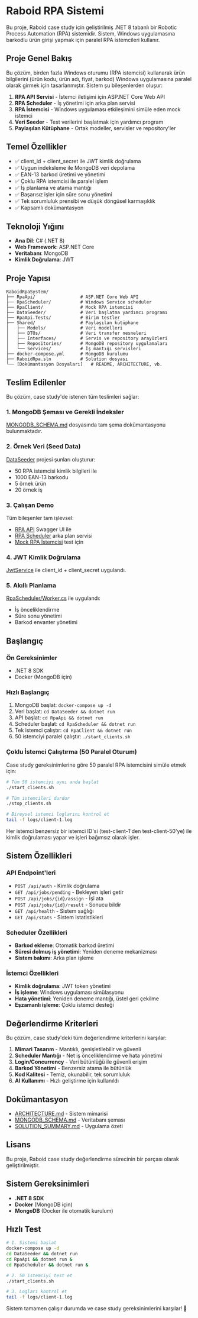 # Raboid RPA Sistemi

Bu proje, Raboid case study için geliştirilmiş .NET 8 tabanlı bir Robotic Process Automation (RPA) sistemidir. Sistem, Windows uygulamasına barkodlu ürün girişi yapmak için paralel RPA istemcileri kullanır.

## Proje Genel Bakış

Bu çözüm, birden fazla Windows oturumu (RPA istemcisi) kullanarak ürün bilgilerini (ürün kodu, ürün adı, fiyat, barkod) Windows uygulamasına paralel olarak girmek için tasarlanmıştır. Sistem şu bileşenlerden oluşur:

1. **RPA API Servisi** - İstemci iletişimi için ASP.NET Core Web API
2. **RPA Scheduler** - İş yönetimi için arka plan servisi
3. **RPA İstemcisi** - Windows uygulaması etkileşimini simüle eden mock istemci
4. **Veri Seeder** - Test verilerini başlatmak için yardımcı program
5. **Paylaşılan Kütüphane** - Ortak modeller, servisler ve repository'ler

## Temel Özellikler

- ✅ client_id + client_secret ile JWT kimlik doğrulama
- ✅ Uygun indeksleme ile MongoDB veri depolama
- ✅ EAN-13 barkod üretimi ve yönetimi
- ✅ Çoklu RPA istemcisi ile paralel işlem
- ✅ İş planlama ve atama mantığı
- ✅ Başarısız işler için süre sonu yönetimi
- ✅ Tek sorumluluk prensibi ve düşük döngüsel karmaşıklık
- ✅ Kapsamlı dokümantasyon

## Teknoloji Yığını

- **Ana Dil**: C# (.NET 8)
- **Web Framework**: ASP.NET Core
- **Veritabanı**: MongoDB
- **Kimlik Doğrulama**: JWT

## Proje Yapısı

```
RaboidRpaSystem/
├── RpaApi/                 # ASP.NET Core Web API
├── RpaScheduler/           # Windows Service scheduler
├── RpaClient/              # Mock RPA istemcisi
├── DataSeeder/             # Veri başlatma yardımcı programı
├── RpaApi.Tests/           # Birim testler
├── Shared/                 # Paylaşılan kütüphane
│   ├── Models/             # Veri modelleri
│   ├── DTOs/               # Veri transfer nesneleri
│   ├── Interfaces/         # Servis ve repository arayüzleri
│   ├── Repositories/       # MongoDB repository uygulamaları
│   └── Services/           # İş mantığı servisleri
├── docker-compose.yml      # MongoDB kurulumu
├── RaboidRpa.sln           # Solution dosyası
└── [Dokümantasyon Dosyaları]   # README, ARCHITECTURE, vb.
```

## Teslim Edilenler

Bu çözüm, case study'de istenen tüm teslimleri sağlar:

### 1. MongoDB Şeması ve Gerekli İndeksler
[MONGODB_SCHEMA.md](MONGODB_SCHEMA.md) dosyasında tam şema dokümantasyonu bulunmaktadır.

### 2. Örnek Veri (Seed Data)
[DataSeeder](DataSeeder/) projesi şunları oluşturur:
- 50 RPA istemcisi kimlik bilgileri ile
- 1000 EAN-13 barkodu
- 5 örnek ürün
- 20 örnek iş

### 3. Çalışan Demo
Tüm bileşenler tam işlevsel:
- [RPA API](RpaApi/) Swagger UI ile
- [RPA Scheduler](RpaScheduler/) arka plan servisi
- [Mock RPA İstemcisi](RpaClient/) test için

### 4. JWT Kimlik Doğrulama
[JwtService](Shared/Services/JwtService.cs) ile client_id + client_secret uygulandı.

### 5. Akıllı Planlama
[RpaScheduler/Worker.cs](RpaScheduler/Worker.cs) ile uygulandı:
- İş önceliklendirme
- Süre sonu yönetimi
- Barkod envanter yönetimi

## Başlangıç

### Ön Gereksinimler
- .NET 8 SDK
- Docker (MongoDB için)

### Hızlı Başlangıç
1. MongoDB başlat: `docker-compose up -d`
2. Veri başlat: `cd DataSeeder && dotnet run`
3. API başlat: `cd RpaApi && dotnet run`
4. Scheduler başlat: `cd RpaScheduler && dotnet run`
5. Tek istemci çalıştır: `cd RpaClient && dotnet run`
6. 50 istemciyi paralel çalıştır: `./start_clients.sh`

### Çoklu İstemci Çalıştırma (50 Paralel Oturum)
Case study gereksinimlerine göre 50 paralel RPA istemcisini simüle etmek için:

```bash
# Tüm 50 istemciyi aynı anda başlat
./start_clients.sh

# Tüm istemcileri durdur
./stop_clients.sh

# Bireysel istemci loglarını kontrol et
tail -f logs/client-1.log
```

Her istemci benzersiz bir istemci ID'si (test-client-1'den test-client-50'ye) ile kimlik doğrulaması yapar ve işleri bağımsız olarak işler.

## Sistem Özellikleri

### API Endpoint'leri
- `POST /api/auth` - Kimlik doğrulama
- `GET /api/jobs/pending` - Bekleyen işleri getir
- `POST /api/jobs/{id}/assign` - İşi ata
- `POST /api/jobs/{id}/result` - Sonucu bildir
- `GET /api/health` - Sistem sağlığı
- `GET /api/stats` - Sistem istatistikleri

### Scheduler Özellikleri
- **Barkod ekleme**: Otomatik barkod üretimi
- **Süresi dolmuş iş yönetimi**: Yeniden deneme mekanizması
- **Sistem bakımı**: Arka plan işleme

### İstemci Özellikleri
- **Kimlik doğrulama**: JWT token yönetimi
- **İş işleme**: Windows uygulaması simülasyonu
- **Hata yönetimi**: Yeniden deneme mantığı, üstel geri çekilme
- **Eşzamanlı işleme**: Çoklu istemci desteği

## Değerlendirme Kriterleri

Bu çözüm, case study'deki tüm değerlendirme kriterlerini karşılar:

1. **Mimari Tasarım** - Mantıklı, genişletilebilir ve güvenli
2. **Scheduler Mantığı** - Net iş önceliklendirme ve hata yönetimi
3. **Login/Concurrency** - Veri bütünlüğü ile güvenli erişim
4. **Barkod Yönetimi** - Benzersiz atama ile bütünlük
5. **Kod Kalitesi** - Temiz, okunabilir, tek sorumluluk
6. **AI Kullanımı** - Hızlı geliştirme için kullanıldı

## Dokümantasyon

- [ARCHITECTURE.md](ARCHITECTURE.md) - Sistem mimarisi
- [MONGODB_SCHEMA.md](MONGODB_SCHEMA.md) - Veritabanı şeması
- [SOLUTION_SUMMARY.md](SOLUTION_SUMMARY.md) - Uygulama özeti

## Lisans

Bu proje, Raboid case study değerlendirme sürecinin bir parçası olarak geliştirilmiştir.

## Sistem Gereksinimleri

- **.NET 8 SDK**
- **Docker** (MongoDB için)
- **MongoDB** (Docker ile otomatik kurulum)

## Hızlı Test

```bash
# 1. Sistemi başlat
docker-compose up -d
cd DataSeeder && dotnet run
cd RpaApi && dotnet run &
cd RpaScheduler && dotnet run &

# 2. 50 istemciyi test et
./start_clients.sh

# 3. Logları kontrol et
tail -f logs/client-1.log
```

Sistem tamamen çalışır durumda ve case study gereksinimlerini karşılar! 🎉
